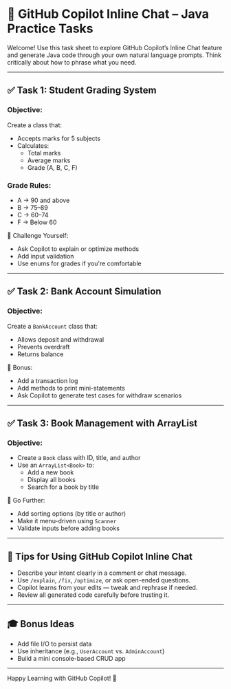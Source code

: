 # 🎯 GitHub Copilot Inline Chat – Java Practice Tasks

Welcome! Use this task sheet to explore GitHub Copilot’s Inline Chat feature and generate Java code through your own natural language prompts. Think critically about how to phrase what you need.

---

## ✅ Task 1: Student Grading System

### Objective:
Create a class that:
- Accepts marks for 5 subjects
- Calculates:
  - Total marks
  - Average marks
  - Grade (A, B, C, F)

### Grade Rules:
- A → 90 and above
- B → 75–89
- C → 60–74
- F → Below 60

🧠 Challenge Yourself:
- Ask Copilot to explain or optimize methods
- Add input validation
- Use enums for grades if you're comfortable

---

## ✅ Task 2: Bank Account Simulation

### Objective:
Create a `BankAccount` class that:
- Allows deposit and withdrawal
- Prevents overdraft
- Returns balance

🧠 Bonus:
- Add a transaction log
- Add methods to print mini-statements
- Ask Copilot to generate test cases for withdraw scenarios

---

## ✅ Task 3: Book Management with ArrayList

### Objective:
- Create a `Book` class with ID, title, and author
- Use an `ArrayList<Book>` to:
  - Add a new book
  - Display all books
  - Search for a book by title

🧠 Go Further:
- Add sorting options (by title or author)
- Make it menu-driven using `Scanner`
- Validate inputs before adding books

---

## 🧠 Tips for Using GitHub Copilot Inline Chat

- Describe your intent clearly in a comment or chat message.
- Use `/explain`, `/fix`, `/optimize`, or ask open-ended questions.
- Copilot learns from your edits — tweak and rephrase if needed.
- Review all generated code carefully before trusting it.

---

## 🎓 Bonus Ideas

- Add file I/O to persist data
- Use inheritance (e.g., `UserAccount` vs. `AdminAccount`)
- Build a mini console-based CRUD app

---

Happy Learning with GitHub Copilot! 🚀